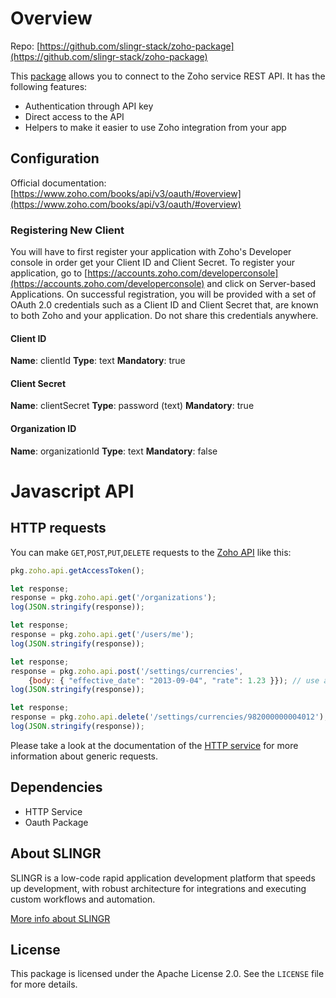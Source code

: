 
# Overview

Repo: [https://github.com/slingr-stack/zoho-package](https://github.com/slingr-stack/zoho-package)

This [package](https://platform-docs.slingr.io/dev-reference/data-model-and-logic/packages/) allows you to connect to the Zoho service REST API. It has the following features:

- Authentication through API key
- Direct access to the API
- Helpers to make it easier to use Zoho integration from your app

## Configuration

Official documentation: [https://www.zoho.com/books/api/v3/oauth/#overview](https://www.zoho.com/books/api/v3/oauth/#overview)

### Registering New Client

You will have to first register your application with Zoho's Developer console in order get your Client ID and Client Secret.
To register your application, go to [https://accounts.zoho.com/developerconsole](https://accounts.zoho.com/developerconsole) and click on Server-based Applications. 
On successful registration, you will be provided with a set of OAuth 2.0 credentials such as a Client ID and Client Secret that,
are known to both Zoho and your application. Do not share this credentials anywhere.

#### Client ID

**Name**: clientId
**Type**: text
**Mandatory**: true

#### Client Secret

**Name**: clientSecret
**Type**: password (text)
**Mandatory**: true

#### Organization ID

**Name**: organizationId
**Type**: text
**Mandatory**: false

# Javascript API

## HTTP requests
You can make `GET`,`POST`,`PUT`,`DELETE` requests to the [Zoho API](https://www.zoho.com/books/api/v3/introduction/#organization-id) like this:

```javascript
pkg.zoho.api.getAccessToken();
```

```javascript
let response;
response = pkg.zoho.api.get('/organizations');
log(JSON.stringify(response));
```

```javascript
let response;
response = pkg.zoho.api.get('/users/me');
log(JSON.stringify(response));
```

```javascript
let response;
response = pkg.zoho.api.post('/settings/currencies',
    {body: { "effective_date": "2013-09-04", "rate": 1.23 }}); // use a valid JSON object here
log(JSON.stringify(response));
```

```javascript
let response;
response = pkg.zoho.api.delete('/settings/currencies/982000000004012'); // use a valid id here
log(JSON.stringify(response));
```

Please take a look at the documentation of the [HTTP service](https://github.com/slingr-stack/http-service)
for more information about generic requests.

## Dependencies
* HTTP Service
* Oauth Package

## About SLINGR

SLINGR is a low-code rapid application development platform that speeds up development,
with robust architecture for integrations and executing custom workflows and automation.

[More info about SLINGR](https://slingr.io)

## License

This package is licensed under the Apache License 2.0. See the `LICENSE` file for more details.

